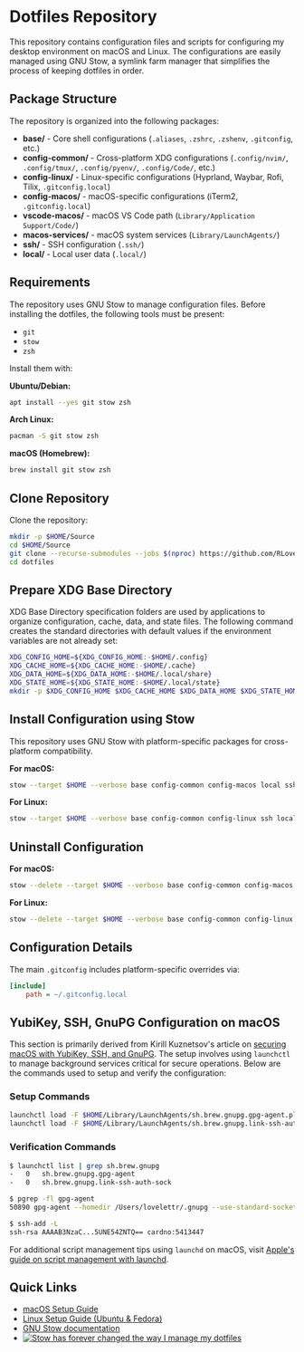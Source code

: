 # Dotfiles Repository

This repository contains configuration files and scripts for configuring my
desktop environment on macOS and Linux. The configurations are easily managed
using GNU Stow, a symlink farm manager that simplifies the process of keeping
dotfiles in order.

## Package Structure

The repository is organized into the following packages:

- **base/** - Core shell configurations (`.aliases`, `.zshrc`, `.zshenv`, `.gitconfig`, etc.)
- **config-common/** - Cross-platform XDG configurations (`.config/nvim/`, `.config/tmux/`, `.config/pyenv/`, `.config/Code/`, etc.)
- **config-linux/** - Linux-specific configurations (Hyprland, Waybar, Rofi, Tilix, `.gitconfig.local`)
- **config-macos/** - macOS-specific configurations (iTerm2, `.gitconfig.local`)
- **vscode-macos/** - macOS VS Code path (`Library/Application Support/Code/`)
- **macos-services/** - macOS system services (`Library/LaunchAgents/`)
- **ssh/** - SSH configuration (`.ssh/`)
- **local/** - Local user data (`.local/`)

## Requirements

The repository uses GNU Stow to manage configuration files. Before installing the dotfiles, the following tools must be present:

- `git`
- `stow`
- `zsh`

Install them with:

**Ubuntu/Debian:**
```bash
apt install --yes git stow zsh
```

**Arch Linux:**
```bash
pacman -S git stow zsh
```

**macOS (Homebrew):**
```bash
brew install git stow zsh
```

## Clone Repository

Clone the repository:

```bash
mkdir -p $HOME/Source
cd $HOME/Source
git clone --recurse-submodules --jobs $(nproc) https://github.com/RLovelett/dotfiles.git
cd dotfiles
```

## Prepare XDG Base Directory

XDG Base Directory specification folders are used by applications to organize configuration, cache, data, and state files. The following command creates the standard directories with default values if the environment variables are not already set:

```bash
XDG_CONFIG_HOME=${XDG_CONFIG_HOME:-$HOME/.config}
XDG_CACHE_HOME=${XDG_CACHE_HOME:-$HOME/.cache}
XDG_DATA_HOME=${XDG_DATA_HOME:-$HOME/.local/share}
XDG_STATE_HOME=${XDG_STATE_HOME:-$HOME/.local/state}
mkdir -p $XDG_CONFIG_HOME $XDG_CACHE_HOME $XDG_DATA_HOME $XDG_STATE_HOME $HOME/.local/{,s}bin
```

## Install Configuration using Stow

This repository uses GNU Stow with platform-specific packages for cross-platform compatibility.

**For macOS:**
```bash
stow --target $HOME --verbose base config-common config-macos local ssh macos-services vscode-macos
```

**For Linux:**
```bash
stow --target $HOME --verbose base config-common config-linux ssh local
```

## Uninstall Configuration

**For macOS:**
```bash
stow --delete --target $HOME --verbose base config-common config-macos local ssh macos-services vscode-macos
```

**For Linux:**
```bash
stow --delete --target $HOME --verbose base config-common config-linux ssh local
```

## Configuration Details

The main `.gitconfig` includes platform-specific overrides via:
```ini
[include]
    path = ~/.gitconfig.local
```

## YubiKey, SSH, GnuPG Configuration on macOS

This section is primarily derived from Kirill Kuznetsov's article on [securing
macOS with YubiKey, SSH, and
GnuPG](https://evilmartians.com/chronicles/stick-with-security-yubikey-ssh-gnupg-macos).
The setup involves using `launchctl` to manage background services critical for
secure operations. Below are the commands used to setup and verify the
configuration:

### Setup Commands

```bash
launchctl load -F $HOME/Library/LaunchAgents/sh.brew.gnupg.gpg-agent.plist
launchctl load -F $HOME/Library/LaunchAgents/sh.brew.gnupg.link-ssh-auth-socket.plist
```

### Verification Commands

```bash
$ launchctl list | grep sh.brew.gnupg
-	0	sh.brew.gnupg.gpg-agent
-	0	sh.brew.gnupg.link-ssh-auth-sock

$ pgrep -fl gpg-agent
50890 gpg-agent --homedir /Users/lovelettr/.gnupg --use-standard-socket --daemon

$ ssh-add -L
ssh-rsa AAAAB3NzaC...5UNE54ZNTQ== cardno:5413447
```

For additional script management tips using `launchd` on macOS, visit [Apple's
guide on script management with
launchd](https://support.apple.com/guide/terminal/script-management-with-launchd-apdc6c1077b-5d5d-4d35-9c19-60f2397b2369/mac).

## Quick Links

- [macOS Setup Guide](https://github.com/RLovelett/dotfiles/wiki/macOS)
- [Linux Setup Guide (Ubuntu & Fedora)](https://github.com/RLovelett/dotfiles/wiki/Linux)
- [GNU Stow documentation](https://www.gnu.org/software/stow/manual/stow.html)
- [![Stow has forever changed the way I manage my dotfiles](https://img.youtube.com/vi/y6XCebnB9gs/0.jpg)](https://www.youtube.com/watch?v=y6XCebnB9gs)
